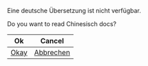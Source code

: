 Eine deutsche Übersetzung ist nicht verfügbar.

Do you want to read Chinesisch docs?

| Ok                      | Cancel                          |
| ----------------------- | ------------------------------- |
| [Okay](../zh/readme.md) | [Abbrechen](../../../Readme.md) |
